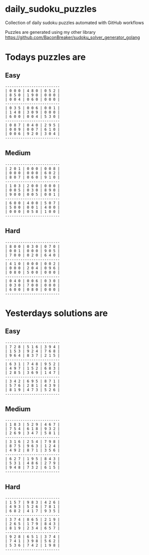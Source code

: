 
# daily_sudoku_puzzles 

Collection of daily sudoku puzzles automated with GitHub workflows 

Puzzles are generated using my other library https://github.com/BaconBreaker/sudoku_solver_generator_golang 
 

# Todays puzzles are 

## Easy 

```
-------------------------
| 0 0 0 | 4 8 0 | 0 5 2 | 
| 8 5 0 | 1 9 0 | 0 0 0 | 
| 0 0 4 | 0 6 0 | 0 0 0 | 
-------------------------
| 0 3 5 | 0 0 6 | 0 0 1 | 
| 1 4 8 | 3 0 9 | 0 0 0 | 
| 6 0 0 | 0 0 4 | 5 3 0 | 
-------------------------
| 0 8 7 | 0 4 0 | 2 9 5 | 
| 0 0 9 | 0 0 7 | 6 1 0 | 
| 0 0 6 | 9 2 0 | 3 0 4 | 
-------------------------
```
## Medium 

```
-------------------------
| 2 0 1 | 0 0 0 | 0 0 8 | 
| 0 0 0 | 0 0 0 | 6 0 2 | 
| 8 0 7 | 0 6 0 | 9 1 0 | 
-------------------------
| 1 0 3 | 2 0 0 | 0 0 0 | 
| 0 0 5 | 0 3 0 | 8 9 0 | 
| 9 0 0 | 0 0 5 | 0 0 1 | 
-------------------------
| 6 0 0 | 4 0 0 | 5 0 7 | 
| 5 0 0 | 0 0 1 | 4 0 0 | 
| 0 0 0 | 0 5 8 | 1 0 0 | 
-------------------------
```
## Hard 

```
-------------------------
| 8 0 0 | 0 3 0 | 0 7 0 | 
| 0 0 1 | 0 0 0 | 9 0 5 | 
| 7 0 0 | 0 2 0 | 6 4 0 | 
-------------------------
| 4 1 0 | 0 0 0 | 0 0 2 | 
| 0 0 0 | 2 0 4 | 0 9 6 | 
| 0 8 0 | 5 0 0 | 0 0 0 | 
-------------------------
| 0 4 0 | 0 0 6 | 0 3 0 | 
| 0 3 0 | 7 0 0 | 0 0 0 | 
| 6 0 0 | 0 8 0 | 0 0 0 | 
-------------------------
```
# Yesterdays solutions are 

## Easy 

```
-------------------------
| 7 2 8 | 5 1 6 | 3 9 4 | 
| 1 5 3 | 9 2 4 | 7 6 8 | 
| 9 6 4 | 8 3 7 | 2 1 5 | 
-------------------------
| 6 3 1 | 7 4 8 | 9 5 2 | 
| 4 9 7 | 1 5 2 | 6 8 3 | 
| 2 8 5 | 3 6 9 | 1 4 7 | 
-------------------------
| 3 4 2 | 6 9 5 | 8 7 1 | 
| 5 7 6 | 2 8 1 | 4 3 9 | 
| 8 1 9 | 4 7 3 | 5 2 6 | 
-------------------------
```
## Medium 

```
-------------------------
| 1 8 3 | 5 2 9 | 4 6 7 | 
| 7 5 4 | 6 1 8 | 9 3 2 | 
| 2 6 9 | 3 4 7 | 5 8 1 | 
-------------------------
| 3 1 6 | 2 5 4 | 7 9 8 | 
| 8 7 5 | 9 6 3 | 1 2 4 | 
| 4 9 2 | 8 7 1 | 3 5 6 | 
-------------------------
| 6 2 7 | 1 9 5 | 8 4 3 | 
| 5 3 1 | 4 8 6 | 2 7 9 | 
| 9 4 8 | 7 3 2 | 6 1 5 | 
-------------------------
```
## Hard 

```
-------------------------
| 1 5 7 | 9 8 3 | 4 2 6 | 
| 4 9 3 | 5 2 6 | 7 8 1 | 
| 6 8 2 | 4 1 7 | 9 3 5 | 
-------------------------
| 3 7 4 | 8 6 5 | 2 1 9 | 
| 2 6 5 | 1 7 9 | 8 4 3 | 
| 8 1 9 | 2 3 4 | 6 5 7 | 
-------------------------
| 9 2 8 | 6 5 1 | 3 7 4 | 
| 7 4 1 | 3 9 8 | 5 6 2 | 
| 5 3 6 | 7 4 2 | 1 9 8 | 
-------------------------
```
